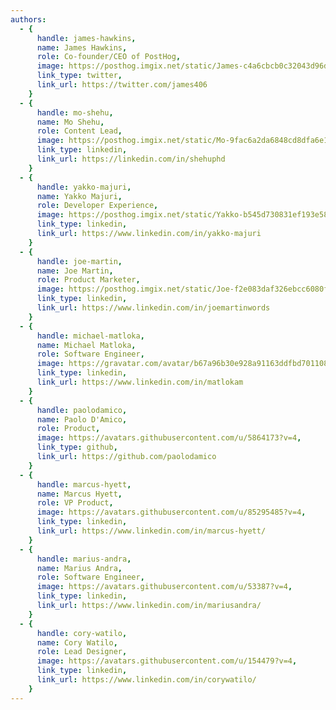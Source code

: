 ```yaml
---
authors:
  - {
      handle: james-hawkins,
      name: James Hawkins,
      role: Co-founder/CEO of PostHog,
      image: https://posthog.imgix.net/static/James-c4a6cbcb0c32043d96dd03abc5c9ff51.png?w=90,
      link_type: twitter,
      link_url: https://twitter.com/james406
    }
  - {
      handle: mo-shehu,
      name: Mo Shehu,
      role: Content Lead,
      image: https://posthog.imgix.net/static/Mo-9fac6a2da6848cd8dfa6e1c339e15938.png?w=90,
      link_type: linkedin,
      link_url: https://linkedin.com/in/shehuphd
    }
  - {
      handle: yakko-majuri,
      name: Yakko Majuri,
      role: Developer Experience,
      image: https://posthog.imgix.net/static/Yakko-b545d730831ef193e58da6c654177c5a.png?w=90,
      link_type: linkedin,
      link_url: https://www.linkedin.com/in/yakko-majuri
    }
  - {
      handle: joe-martin,
      name: Joe Martin,
      role: Product Marketer,
      image: https://posthog.imgix.net/static/Joe-f2e083daf326ebcc6080ff807f2280b2.png?w=90,
      link_type: linkedin,
      link_url: https://www.linkedin.com/in/joemartinwords
    }
  - {
      handle: michael-matloka,
      name: Michael Matloka,
      role: Software Engineer,
      image: https://gravatar.com/avatar/b67a96b30e928a91163ddfbd70110818?s=90,
      link_type: linkedin,
      link_url: https://www.linkedin.com/in/matlokam
    }
  - {
      handle: paolodamico,
      name: Paolo D'Amico,
      role: Product,
      image: https://avatars.githubusercontent.com/u/5864173?v=4,
      link_type: github,
      link_url: https://github.com/paolodamico
    }
  - {
      handle: marcus-hyett,
      name: Marcus Hyett,
      role: VP Product,
      image: https://avatars.githubusercontent.com/u/85295485?v=4,
      link_type: linkedin,
      link_url: https://www.linkedin.com/in/marcus-hyett/
    }
  - {
      handle: marius-andra,
      name: Marius Andra,
      role: Software Engineer,
      image: https://avatars.githubusercontent.com/u/53387?v=4,
      link_type: linkedin,
      link_url: https://www.linkedin.com/in/mariusandra/
    }
  - {
      handle: cory-watilo,
      name: Cory Watilo,
      role: Lead Designer,
      image: https://avatars.githubusercontent.com/u/154479?v=4,
      link_type: linkedin,
      link_url: https://www.linkedin.com/in/corywatilo/
    }
---
```

